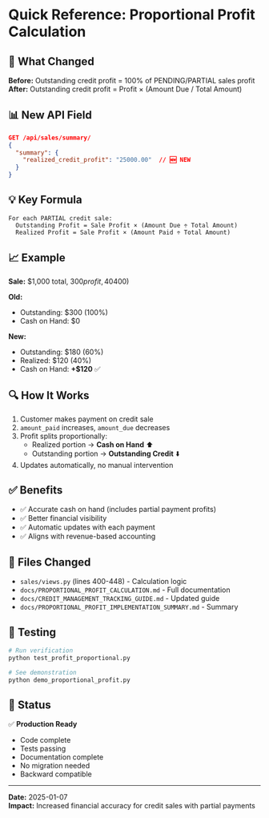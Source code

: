 # Quick Reference: Proportional Profit Calculation

## 🎯 What Changed

**Before:** Outstanding credit profit = 100% of PENDING/PARTIAL sales profit  
**After:** Outstanding credit profit = Profit × (Amount Due / Total Amount)  

## 📊 New API Field

```json
GET /api/sales/summary/
{
  "summary": {
    "realized_credit_profit": "25000.00"  // 🆕 NEW
  }
}
```

## 💡 Key Formula

```
For each PARTIAL credit sale:
  Outstanding Profit = Sale Profit × (Amount Due ÷ Total Amount)
  Realized Profit = Sale Profit × (Amount Paid ÷ Total Amount)
```

## 📈 Example

**Sale:** $1,000 total, $300 profit, 40% paid ($400)

**Old:**
- Outstanding: $300 (100%)
- Cash on Hand: $0

**New:**
- Outstanding: $180 (60%)
- Realized: $120 (40%)
- Cash on Hand: **+$120** ✅

## 🔍 How It Works

1. Customer makes payment on credit sale
2. `amount_paid` increases, `amount_due` decreases
3. Profit splits proportionally:
   - Realized portion → **Cash on Hand** ⬆️
   - Outstanding portion → **Outstanding Credit** ⬇️
4. Updates automatically, no manual intervention

## ✅ Benefits

- ✅ Accurate cash on hand (includes partial payment profits)
- ✅ Better financial visibility
- ✅ Automatic updates with each payment
- ✅ Aligns with revenue-based accounting

## 📝 Files Changed

- `sales/views.py` (lines 400-448) - Calculation logic
- `docs/PROPORTIONAL_PROFIT_CALCULATION.md` - Full documentation
- `docs/CREDIT_MANAGEMENT_TRACKING_GUIDE.md` - Updated guide
- `docs/PROPORTIONAL_PROFIT_IMPLEMENTATION_SUMMARY.md` - Summary

## 🧪 Testing

```bash
# Run verification
python test_profit_proportional.py

# See demonstration
python demo_proportional_profit.py
```

## 🚀 Status

✅ **Production Ready**
- Code complete
- Tests passing
- Documentation complete
- No migration needed
- Backward compatible

---

**Date:** 2025-01-07  
**Impact:** Increased financial accuracy for credit sales with partial payments
